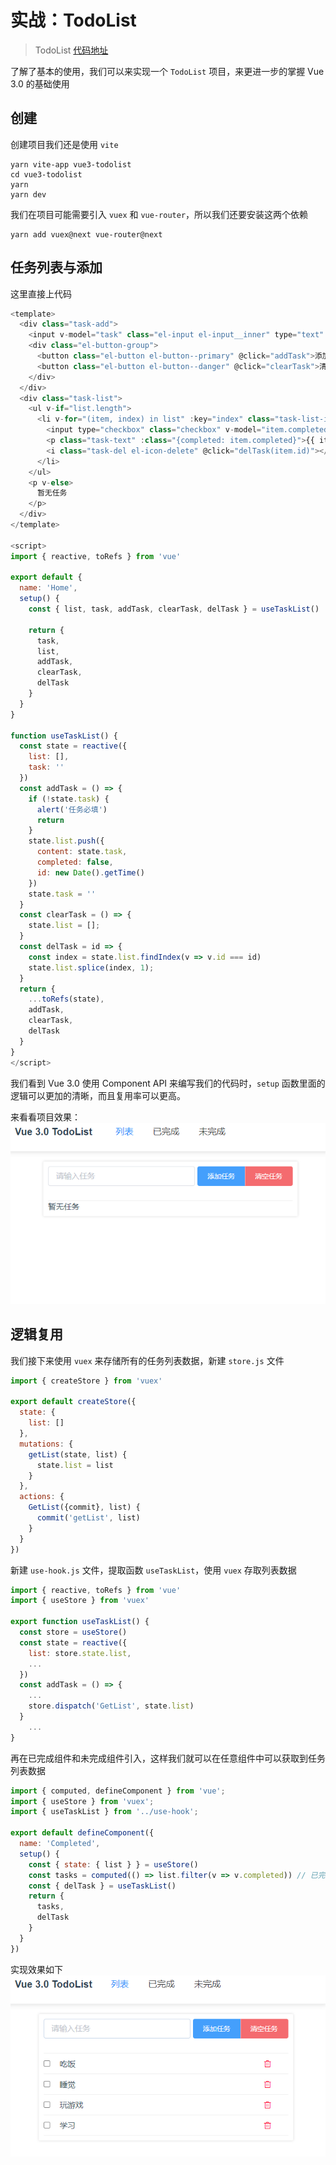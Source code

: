 # 实战：TodoList

> TodoList [代码地址](https://github.com/one-pupil/study/tree/master/vue3-todolist)



了解了基本的使用，我们可以来实现一个 `TodoList` 项目，来更进一步的掌握 Vue 3.0 的基础使用
## 创建


创建项目我们还是使用 `vite`
```shell
yarn vite-app vue3-todolist
cd vue3-todolist
yarn 
yarn dev
```
我们在项目可能需要引入 `vuex` 和 `vue-router`，所以我们还要安装这两个依赖
```shell
yarn add vuex@next vue-router@next
```
## 任务列表与添加
这里直接上代码
```javascript
<template>
  <div class="task-add">
    <input v-model="task" class="el-input el-input__inner" type="text" placeholder="请输入任务">
    <div class="el-button-group">
      <button class="el-button el-button--primary" @click="addTask">添加任务</button>
      <button class="el-button el-button--danger" @click="clearTask">清空任务</button>
    </div>
  </div>
  <div class="task-list">
    <ul v-if="list.length">
      <li v-for="(item, index) in list" :key="index" class="task-list-item">
        <input type="checkbox" class="checkbox" v-model="item.completed">
        <p class="task-text" :class="{completed: item.completed}">{{ item.content }}</p>
        <i class="task-del el-icon-delete" @click="delTask(item.id)"></i>
      </li>
    </ul>
    <p v-else>
      暂无任务
    </p>
  </div>
</template>

<script>
import { reactive, toRefs } from 'vue'

export default {
  name: 'Home',
  setup() {
    const { list, task, addTask, clearTask, delTask } = useTaskList()

    return {
      task,
      list,
      addTask,
      clearTask,
      delTask
    }
  }
}

function useTaskList() {
  const state = reactive({
    list: [],
    task: ''
  })
  const addTask = () => {
    if (!state.task) {
      alert('任务必填')
      return
    }
    state.list.push({
      content: state.task,
      completed: false,
      id: new Date().getTime()
    })
    state.task = ''
  }
  const clearTask = () => {
    state.list = [];
  }
  const delTask = id => {
    const index = state.list.findIndex(v => v.id === id)
    state.list.splice(index, 1);
  }
  return {
    ...toRefs(state),
    addTask,
    clearTask,
    delTask
  }
}
</script>
```
我们看到 Vue 3.0 使用 Component API 来编写我们的代码时，`setup` 函数里面的逻辑可以更加的清晰，而且复用率可以更高。


来看看项目效果：
![todo.gif](../images/todo1.gif)
## 逻辑复用
我们接下来使用 `vuex` 来存储所有的任务列表数据，新建 `store.js` 文件
```javascript
import { createStore } from 'vuex'

export default createStore({
  state: {
    list: []
  },
  mutations: {
    getList(state, list) {
      state.list = list
    }
  },
  actions: {
    GetList({commit}, list) {
      commit('getList', list)
    }
  }
})
```
新建 `use-hook.js` 文件，提取函数 `useTaskList`，使用 `vuex` 存取列表数据
```javascript
import { reactive, toRefs } from 'vue'
import { useStore } from 'vuex'

export function useTaskList() {
  const store = useStore()
  const state = reactive({
    list: store.state.list,
    ...
  })
  const addTask = () => {
    ...
    store.dispatch('GetList', state.list)
  }
	...
}
```
再在已完成组件和未完成组件引入，这样我们就可以在任意组件中可以获取到任务列表数据
```javascript
import { computed, defineComponent } from 'vue';
import { useStore } from 'vuex';
import { useTaskList } from '../use-hook';

export default defineComponent({
  name: 'Completed',
  setup() {
    const { state: { list } } = useStore()
    const tasks = computed(() => list.filter(v => v.completed)) // 已完成任务
    const { delTask } = useTaskList()
    return {
      tasks,
      delTask
    }
  }
})
```
实现效果如下
![todo.gif](../images/todo.gif)
